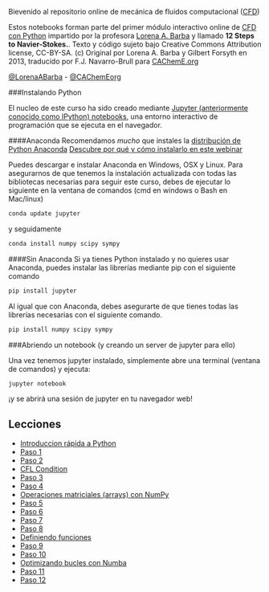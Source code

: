 Bievenido al repositorio online de mecánica de fluidos computacional ([CFD](http://es.wikipedia.org/wiki/Mec%C3%A1nica_de_fluidos_computacional))

Estos notebooks forman parte del primer módulo interactivo online de [CFD con Python](https://github.com/barbagroup/CFDPython/) impartido por la profesora [Lorena A. Barba](http://lorenabarba.com/) y llamado **12 Steps to Navier-Stokes.**.
Texto y código sujeto bajo Creative Commons Attribution license, CC-BY-SA. (c) Original por Lorena A. Barba y Gilbert Forsyth en 2013, traducido por F.J. Navarro-Brull para [CAChemE.org](http://www.cacheme.org/)

[@LorenaABarba](https://twitter.com/LorenaABarba) - 
[@CAChemEorg](https://twitter.com/cachemeorg)

###Instalando Python

El nucleo de este curso ha sido creado mediante [Jupyter (anteriormente conocido como IPython) notebooks](https://jupyter-notebook.readthedocs.org/en/latest/notebook.html), una entorno interactivo de programación que se ejecuta en el navegador.


####Anaconda
Recomendamos *mucho* que instales la [distribución de Python Anaconda](http://docs.continuum.io/anaconda/install) 
[Descubre por qué y cómo instalarlo en este webinar](https://www.youtube.com/watch?v=x4xegDME5C0&feature=youtu.be&list=PLGBbVX_WvN7as_DnOGcpkSsUyXB1G_wqb)

Puedes descargar e instalar Anaconda en Windows, OSX y Linux. Para asegurarnos de que tenemos la instalación actualizada con todas las bibliotecas necesarias para seguir este curso, debes de ejecutar lo siguiente en la ventana de comandos (cmd en windows o Bash en Mac/linux) 

```Bash
conda update jupyter
```

y seguidamente

```Bash
conda install numpy scipy sympy
```

####Sin Anaconda
Si ya tienes Python instalado y no quieres usar Anaconda, puedes instalar las librerías mediante pip con el siguiente comando

```Bash
pip install jupyter
```
Al igual que con Anaconda, debes asegurarte de que tienes todas las librerías necesarias con el siguiente comando.

```Bash
pip install numpy scipy sympy
```

###Abriendo un notebook (y creando un server de jupyter para ello)

Una vez tenemos jupyter instalado, simplemente abre una terminal (ventana de comandos) y ejecuta: 

```Bash
jupyter notebook
```
¡y se abrirá una sesión de jupyter en tu navegador web!


Lecciones
-------

* [Introduccion rápida a Python](http://nbviewer.ipython.org/github/franktoffel/CFDPython-ES/blob/master/lecciones/00_Introduccion_rapida_a_Python.ipynb)
* [Paso 1](http://nbviewer.ipython.org/github/franktoffel/CFDPython-ES/blob/master/lecciones/01_Paso_1.ipynb)
* [Paso 2](http://nbviewer.ipython.org/github/franktoffel/CFDPython-ES/blob/master/lecciones/02_Paso_2.ipynb)
* [CFL Condition](http://nbviewer.ipython.org/github/franktoffel/CFDPython-ES/blob/master/lecciones/03_CFL_Condition.ipynb)
* [Paso 3](http://nbviewer.ipython.org/github/franktoffel/CFDPython-ES/blob/master/lecciones/04_Paso_3.ipynb)
* [Paso 4](http://nbviewer.ipython.org/github/franktoffel/CFDPython-ES/blob/master/lecciones/05_Paso_4.ipynb)
* [Operaciones matriciales (arrays) con NumPy](http://nbviewer.ipython.org/github/franktoffel/CFDPython-ES/blob/master/lecciones/06_Operaciones_matriciales_%28arrays%29_con_NumPy.ipynb)
* [Paso 5](http://nbviewer.ipython.org/github/franktoffel/CFDPython-ES/blob/master/lecciones/07_Paso_5.ipynb)
* [Paso 6](http://nbviewer.ipython.org/github/franktoffel/CFDPython-ES/blob/master/lecciones/08_Paso_6.ipynb)
* [Paso 7](http://nbviewer.ipython.org/github/franktoffel/CFDPython-ES/blob/master/lecciones/09_Paso_7.ipynb)
* [Paso 8](http://nbviewer.ipython.org/github/franktoffel/CFDPython-ES/blob/master/lecciones/10_Paso_8.ipynb)
* [Definiendo funciones](http://nbviewer.ipython.org/github/franktoffel/CFDPython-ES/blob/master/lecciones/11_Definiendo_funciones.ipynb)
* [Paso 9](http://nbviewer.ipython.org/github/franktoffel/CFDPython-ES/blob/master/lecciones/12_Paso_9.ipynb)
* [Paso 10](http://nbviewer.ipython.org/github/franktoffel/CFDPython-ES/blob/master/lecciones/13_Paso_10.ipynb)
* [Optimizando bucles con Numba](http://nbviewer.ipython.org/github/franktoffel/CFDPython-ES/blob/master/lecciones/14_Optimizando_bucles_con_Numba.ipynb)
* [Paso 11](http://nbviewer.ipython.org/github/franktoffel/CFDPython-ES/blob/master/lecciones/15_Paso_11.ipynb)
* [Paso 12](http://nbviewer.ipython.org/github/franktoffel/CFDPython-ES/blob/master/lecciones/16_Paso_12.ipynb)
